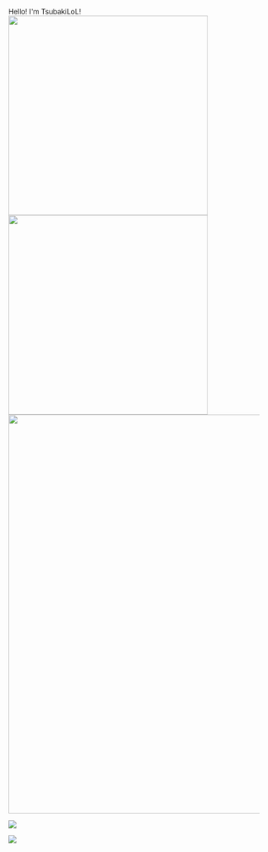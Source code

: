 Hello! I'm TsubakiLoL!<br>
<img align="center" width="400" src="https://github-readme-stats.vercel.app/api?username=TsubakiLoL&theme=transparent&show_icons=true&hide_border=true&show=reviews&hide_title=true&hide=contribs&number_format=long&count_private=true" />
<img align="center" width="400" src="https://streak-stats.demolab.com?user=TsubakiLoL&theme=transparent&hide_border=true" />
<br/>
<img width="800" src="https://github-readme-activity-graph.vercel.app/graph?username=TsubakiLoL&theme=github-compact&hide_border=true&area=true&custom_title=Contribution%20Graph&count_private=true" />

<img align="center" src="https://github-readme-stats.vercel.app/api/top-langs/?username=TsubakiLoL&theme=transparent&hide_border=true&layout=donut-vertical&langs_count=6" />

![](https://count.getloli.com/@:TsubakiLoLGithub?theme=capoo-2)
